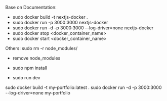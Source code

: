 Base on Documentation:
- sudo docker build -t nextjs-docker .
- sudo docker run -p 3000:3000 nextjs-docker
- sudo docker run -d -p 3000:3000 --log-driver=none nextjs-docker
- sudo docker stop <docker_container_name>
- sudo docker start <docker_container_name>

Others:
sudo rm -r node_modules/
- remove node_modules

- sudo npm install
- sudo run dev

sudo docker build -t my-portfolio:latest .
sudo docker run -d -p 3000:3000 --log-driver=none my-portfolio



